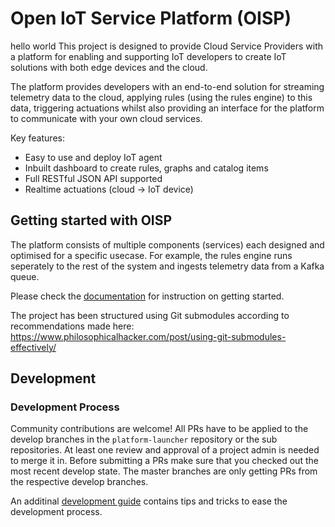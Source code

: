 
# Open IoT Service Platform (OISP)
hello world
This project is designed to provide Cloud Service Providers with a platform for enabling and supporting IoT developers to create IoT solutions with both edge devices and the cloud.

The platform provides developers with an end-to-end solution for streaming telemetry data to the cloud, applying rules (using the rules engine) to this data, triggering actuations whilst also providing an interface for the platform to communicate with your own cloud services.

Key features:

 * Easy to use and deploy IoT agent
 * Inbuilt dashboard to create rules, graphs and catalog items
 * Full RESTful JSON API supported
 * Realtime actuations (cloud -> IoT device)

## Getting started with OISP

The platform consists of multiple components (services) each designed and optimised for a specific usecase. For example, the rules engine runs seperately to the rest of the system and ingests telemetry data from a Kafka queue.

Please check the [documentation](https://platform-launcher.readthedocs.io/en/latest/) for instruction on getting started.

The project has been structured using Git submodules according to recommendations made here: https://www.philosophicalhacker.com/post/using-git-submodules-effectively/


## Development

### Development Process
Community contributions are welcome!
All PRs have to be applied to the develop branches in the ``platform-launcher`` repository or the sub repositories. At least one review and approval of a project admin is needed to merge it in.
Before submitting a PRs make sure that you checked out the most recent develop state.
The master branches are only getting PRs from the respective develop branches.

An additinal [development guide](https://platform-launcher.readthedocs.io/en/latest/development/developers_guide.html) contains tips and tricks to ease the development process.
